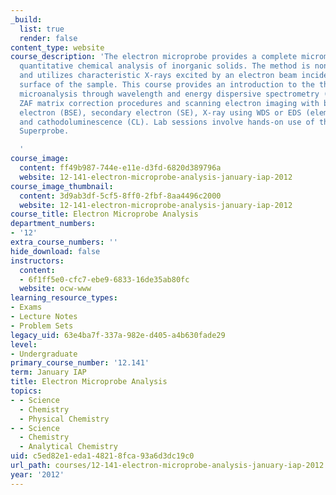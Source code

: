 ```yaml
---
_build:
  list: true
  render: false
content_type: website
course_description: 'The electron microprobe provides a complete micrometer-scale
  quantitative chemical analysis of inorganic solids. The method is nondestructive
  and utilizes characteristic X-rays excited by an electron beam incident on a flat
  surface of the sample. This course provides an introduction to the theory of X-ray
  microanalysis through wavelength and energy dispersive spectrometry (WDS and EDS),
  ZAF matrix correction procedures and scanning electron imaging with back-scattered
  electron (BSE), secondary electron (SE), X-ray using WDS or EDS (elemental mapping),
  and cathodoluminescence (CL). Lab sessions involve hands-on use of the JEOL JXA-8200
  Superprobe.

  '
course_image:
  content: ff49b987-744e-e11e-d3fd-6820d389796a
  website: 12-141-electron-microprobe-analysis-january-iap-2012
course_image_thumbnail:
  content: 3d9ab3df-5cf5-8ff0-2fbf-8aa4496c2000
  website: 12-141-electron-microprobe-analysis-january-iap-2012
course_title: Electron Microprobe Analysis
department_numbers:
- '12'
extra_course_numbers: ''
hide_download: false
instructors:
  content:
  - 6f1ff5e0-cfc7-ebe9-6833-16de35ab80fc
  website: ocw-www
learning_resource_types:
- Exams
- Lecture Notes
- Problem Sets
legacy_uid: 63e4ba7f-337a-982e-d405-a4b630fade29
level:
- Undergraduate
primary_course_number: '12.141'
term: January IAP
title: Electron Microprobe Analysis
topics:
- - Science
  - Chemistry
  - Physical Chemistry
- - Science
  - Chemistry
  - Analytical Chemistry
uid: c5ed82e1-eda1-4821-8fca-93a6d3dc19c0
url_path: courses/12-141-electron-microprobe-analysis-january-iap-2012
year: '2012'
---
```


